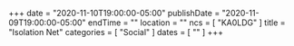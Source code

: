 +++
date = "2020-11-10T19:00:00-05:00"
publishDate = "2020-11-09T19:00:00-05:00"
endTime = ""
location = ""
ncs = [ "KA0LDG" ]
title = "Isolation Net"
categories = [ "Social" ]
dates = [ "" ]
+++
